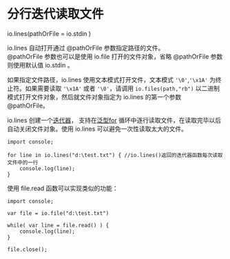 # 分行迭代读取文件

io.lines(pathOrFile = io.stdin )  
  
io.lines 自动打开通过 @pathOrFile 参数指定路径的文件。  
@pathOrFile 参数也可以是使用 io.file 打开的文件对象，省略 @pathOrFile 参数则使用默认值 io.stdin 。

如果指定文件路径，io.lines 使用文本模式打开文件，文本模式 `'\0'`,`'\x1A'` 为终止符。如果需要读取 `'\x1A'`  或者 `'\0'`，请调用 `io.files(path,"rb")` 以二进制模式打开文件对象，然后就文件对象指定为 io.lines 的第一个参数 @pathOrFile。

io.lines 创建一个[迭代器](../../../language-reference/statements/looping.md#for-in)， 支持在[泛型for](../../../language-reference/statements/looping.md#for-in) 循环中逐行读取文件，在读取完毕以后自动关闭文件对象。使用 io.lines 可以避免一次性读取太大的文件。  

```aardio
import console;

for line in io.lines("d:\test.txt") { //io.lines()返回的迭代器函数每次读取文件中的一行 
    console.log(line);
}
```  

使用 file.read 函数可以实现类似的功能：

  
```aardio
import console;

var file = io.file("d:\test.txt")
 
while( var line = file.read() ) {
	console.log(line);
}

file.close();
```  

